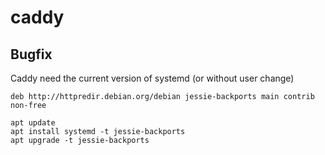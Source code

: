 # caddy

## Bugfix
Caddy need the current version of systemd (or without user change)

```
deb http://httpredir.debian.org/debian jessie-backports main contrib non-free
```

```
apt update
apt install systemd -t jessie-backports
apt upgrade -t jessie-backports
```
